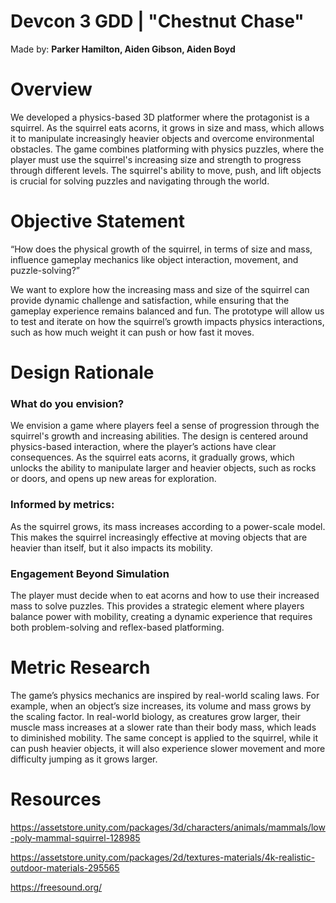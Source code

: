 # Devcon 3 GDD | "Chestnut Chase" 

Made by: **Parker Hamilton, Aiden Gibson, Aiden Boyd**

# Overview  

We developed a physics-based 3D platformer where the protagonist is a squirrel. As the squirrel eats acorns, it grows in size and mass, which allows it to manipulate increasingly heavier objects and overcome environmental obstacles. The game combines platforming with physics puzzles, where the player must use the squirrel's increasing size and strength to progress through different levels. The squirrel's ability to move, push, and lift objects is crucial for solving puzzles and navigating through the world.

# Objective Statement

“How does the physical growth of the squirrel, in terms of size and mass, influence gameplay mechanics like object interaction, movement, and puzzle-solving?” 

We want to explore how the increasing mass and size of the squirrel can provide dynamic challenge and satisfaction, while ensuring that the gameplay experience remains balanced and fun. The prototype will allow us to test and iterate on how the squirrel’s growth impacts physics interactions, such as how much weight it can push or how fast it moves.

# Design Rationale


### What do you envision?

We envision a game where players feel a sense of progression through the squirrel's growth and increasing abilities. The design is centered around physics-based interaction, where the player’s actions have clear consequences. As the squirrel eats acorns, it gradually grows, which unlocks the ability to manipulate larger and heavier objects, such as rocks or doors, and opens up new areas for exploration.

### Informed by metrics:

As the squirrel grows, its mass increases according to a power-scale model. This makes the squirrel increasingly effective at moving objects that are heavier than itself, but it also impacts its mobility.

### Engagement Beyond Simulation

The player must decide when to eat acorns and how to use their increased mass to solve puzzles. This provides a strategic element where players balance power with mobility, creating a dynamic experience that requires both problem-solving and reflex-based platforming.

# Metric Research

The game’s physics mechanics are inspired by real-world scaling laws. For example, when an object’s size increases, its volume and mass grows by the scaling factor. In real-world biology, as creatures grow larger, their muscle mass increases at a slower rate than their body mass, which leads to diminished mobility. The same concept is applied to the squirrel, while it can push heavier objects, it will also experience slower movement and more difficulty jumping as it grows larger.

# Resources

<https://assetstore.unity.com/packages/3d/characters/animals/mammals/low-poly-mammal-squirrel-128985>

<https://assetstore.unity.com/packages/2d/textures-materials/4k-realistic-outdoor-materials-295565>

<https://freesound.org/>

